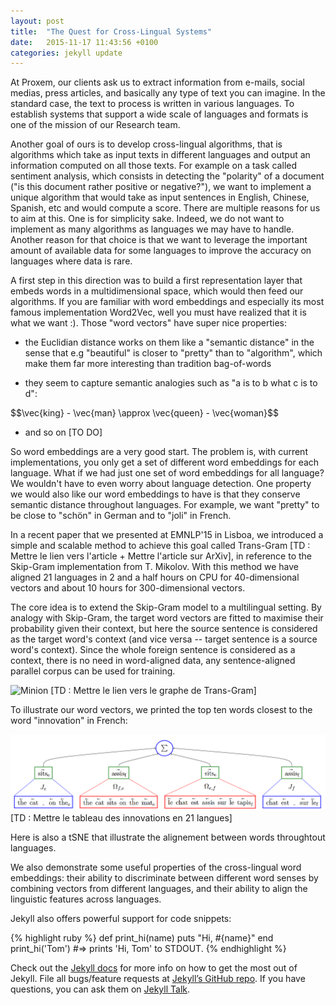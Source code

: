 ```yaml
---
layout: post
title:  "The Quest for Cross-Lingual Systems"
date:   2015-11-17 11:43:56 +0100
categories: jekyll update
---
```

At Proxem, our clients ask us to extract information from e-mails, social medias, press articles, and basically any type of text you can imagine. In the standard case, the text to process is written in various languages. To establish systems that support a wide scale of languages and formats is one of the mission of our Research team.

Another goal of ours is to develop cross-lingual algorithms, that is algorithms which take as input texts in different languages and output an information computed on all those texts. For example on a task called sentiment analysis, which consists in detecting the "polarity" of a document ("is this document rather positive or negative?"), we want to implement a unique algorithm that would take as input sentences in English, Chinese, Spanish, etc and would compute a score. There are multiple reasons for us to aim at this. One is for simplicity sake. Indeed, we do not want to implement as many algorithms as languages we may have to handle. Another reason for that choice is that we want to leverage the important amount of available data for some languages to improve the accuracy on languages where data is rare.

A first step in this direction was to build a first representation layer that embeds words in a multidimensional space, which would then feed our algorithms. If you are familiar with word embeddings and especially its most famous implementation Word2Vec, well you must have realized that it is what we want :). Those "word vectors" have super nice properties:

+ the Euclidian distance works on them like a "semantic distance" in the sense that e.g "beautiful" is closer to "pretty" than to "algorithm", which make them far more interesting than tradition bag-of-words

+ they seem to capture semantic analogies such as "a is to b what c is to d": 
<div>$$\vec{king} - \vec{man} \approx \vec{queen} - \vec{woman}$$</div>

+ and so on [TO DO]

So word embeddings are a very good start. The problem is, with current implementations, you only get a set of different word embeddings for each language. What if we had just one set of word embeddings for all language? We wouldn't have to even worry about language detection. One property we would also like our word embeddings to have is that they conserve semantic distance throughout languages. For example, we want "pretty" to be close to "schön" in German and to "joli" in French.

In a recent paper that we presented at EMNLP'15 in Lisboa, we introduced a simple and scalable method to achieve this goal called Trans-Gram [TD : Mettre le lien vers l'article + Mettre l'article sur ArXiv], in reference to the Skip-Gram implementation from T. Mikolov. With this method we have aligned 21 languages in 2 and a half hours on CPU for 40-dimensional vectors and about 10 hours for 300-dimensional vectors.

The core idea is to extend the Skip-Gram model to a multilingual setting. By analogy with Skip-Gram, the target word vectors are fitted to maximise their probability given their context, but here the source sentence is considered as the target word's context (and vice versa -- target sentence is a source word's context). Since the whole foreign sentence is considered as a context, there is no need in word-aligned data, any sentence-aligned parallel corpus can be used for training.

![Minion](http://proxem.github.io/image.png)
[TD : Mettre le lien vers le graphe de Trans-Gram]

To illustrate our word vectors, we printed the top ten words closest to the word "innovation" in French:

![Minion](./image.PNG)
[TD : Mettre le tableau des innovations en 21 langues]

Here is also a tSNE that illustrate the alignement between words throughtout languages.

We also demonstrate some useful properties of the cross-lingual word embeddings: their ability to discriminate between different word senses by combining vectors from different languages, and their ability to align the linguistic features across languages.

Jekyll also offers powerful support for code snippets:

{% highlight ruby %}
def print_hi(name)
  puts "Hi, #{name}"
end
print_hi('Tom')
#=> prints 'Hi, Tom' to STDOUT.
{% endhighlight %}

Check out the [Jekyll docs][jekyll-docs] for more info on how to get the most out of Jekyll. File all bugs/feature requests at [Jekyll’s GitHub repo][jekyll-gh]. If you have questions, you can ask them on [Jekyll Talk][jekyll-talk].

[jekyll-docs]: http://jekyllrb.com/docs/home
[jekyll-gh]:   https://github.com/jekyll/jekyll
[jekyll-talk]: https://talk.jekyllrb.com/
